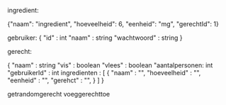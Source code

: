 ingredient:

{"naam": "ingredient", "hoeveelheid": 6, "eenheid": "mg", "gerechtId": 1}

gebruiker:
{
"id" : int
"naam" : string
"wachtwoord" : string
}

gerecht:

{
  "naam"   : string
  "vis"    : boolean
  "vlees"     : boolean
  "aantalpersonen: int
  "gebruikerId" : int
  ingredienten : 
 [ {
    "naam"           : "<String>",
    "hoeveelheid"           : "<String>",
    "eenheid" : "<String>",
    "gerehct"             : "<String>",
  }  ]
}




getrandomgerecht
voeggerechttoe
